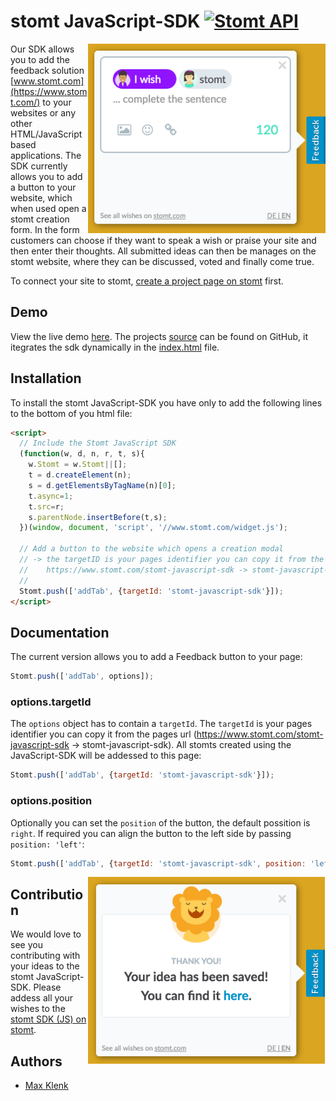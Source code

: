 # stomt JavaScript-SDK [![Stomt API](https://img.shields.io/badge/stomt-v2.1.X-brightgreen.svg)](https://rest.stomt.com/)

<a href="http://maxklenk.github.io/angular-sample-app/" title="sample application">
<img alt="Easy Integration" align="right" width="380" src="screenshot-form.png"/>
</a>

Our SDK allows you to add the feedback solution [www.stomt.com](https://www.stomt.com/) to your websites or any other HTML/JavaScript based applications. The SDK currently allows you to add a button to your website, which when used open a stomt creation form. In the form customers can choose if they want to speak a wish or praise your site and then enter their thoughts. All submitted ideas can then be manages on the stomt website, where they can be discussed, voted and finally come true. 

To connect your site to stomt, [create a project page on stomt](https://www.stomt.com/createTarget) first.

## Demo

View the live demo [here](http://maxklenk.github.io/angular-sample-app/). The projects [source](https://github.com/maxklenk/angular-sample-app) can be found on GitHub, it itegrates the sdk dynamically in the [index.html](https://github.com/maxklenk/angular-sample-app/blob/master/app/index.html#L58) file.


## Installation

To install the stomt JavaScript-SDK you have only to add the following lines to the bottom of you html file:

```html
<script>
  // Include the Stomt JavaScript SDK
  (function(w, d, n, r, t, s){
    w.Stomt = w.Stomt||[];
    t = d.createElement(n);
    s = d.getElementsByTagName(n)[0];
    t.async=1;
    t.src=r;
    s.parentNode.insertBefore(t,s);
  })(window, document, 'script', '//www.stomt.com/widget.js');
  
  // Add a button to the website which opens a creation modal
  // -> the targetID is your pages identifier you can copy it from the pages url
  //    https://www.stomt.com/stomt-javascript-sdk -> stomt-javascript-sdk
  //
  Stomt.push(['addTab', {targetId: 'stomt-javascript-sdk'}]);
</script>
```



## Documentation

The current version allows you to add a Feedback button to your page:
```JavaScript
Stomt.push(['addTab', options]);
```

### options.targetId

The `options` object has to contain a `targetId`. The `targetId` is your pages identifier you can copy it from the pages url (https://www.stomt.com/stomt-javascript-sdk -> stomt-javascript-sdk). All stomts created using the JavaScript-SDK will be addessed to this page:
```JavaScript
Stomt.push(['addTab', {targetId: 'stomt-javascript-sdk'}]);
```

### options.position

Optionally you can set the `position` of the button, the default possition is `right`. If required you can align the button to the left side by passing `position: 'left'`:
```JavaScript
Stomt.push(['addTab', {targetId: 'stomt-javascript-sdk', position: 'left'}]);
```

<a href="http://maxklenk.github.io/angular-sample-app/" title="sample application">
<img alt="Easy Integration" align="right" width="380" src="screenshot-success.png"/>
</a>


## Contribution

We would love to see you contributing with your ideas to the stomt JavaScript-SDK. Please addess all your wishes to the [stomt SDK (JS) on stomt](https://www.stomt.com/stomt-javascript-sdk). 

## Authors

* [Max Klenk](https://github.com/maxklenk)
